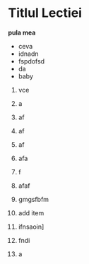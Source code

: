 # Titlul Lectiei

**pula mea**

* ceva
* idnadn
* fspdofsd
* da
* baby

1. vce
2. a
3. af
4. af
5. af
6. afa
7. f
8. afaf
9. gmgsfbfm

4. add item
5. ifnsaoin]

10. fndi
11. a